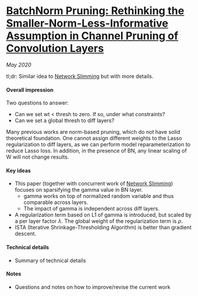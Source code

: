 # [BatchNorm Pruning: Rethinking the Smaller-Norm-Less-Informative Assumption in Channel Pruning of Convolution Layers](https://arxiv.org/abs/1802.00124)

_May 2020_

tl;dr: Similar idea to [Network Slimming](network_slimming.md) but with more details.

#### Overall impression
Two questions to answer:

- Can we set wt < thresh to zero. If so, under what constraints?
- Can we set a global thresh to diff layers?

Many previous works are norm-based pruning, which do not have solid theoretical foundation. One cannot assign different weights to the Lasso regularization to diff layers, as we can perform model reparameterization to reduce Lasso loss. In addition, in the presence of BN, any linear scaling of W will not change results.


#### Key ideas
- This paper (together with concurrent work of [Network Slimming](network_slimming.md)) focuses on sparsifying the gamma value in BN layer. 
	- gamma works on top of normalized random variable and thus comparable across layers.
	- The impact of gamma is independent across diff layers.
- A regularization term based on L1 of gamma is introduced, but scaled by a per layer factor $\lambda$. The global weight of the regularization term is $\rho$.
- ISTA (Iterative Shrinkage-Thresholding Algorithm) is better than gradient descent. 

#### Technical details
- Summary of technical details

#### Notes
- Questions and notes on how to improve/revise the current work  

